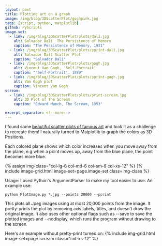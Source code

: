 ```yaml
---
layout: post
title: Plotting art on a graph
image: /img/blog/3DScatterPlot/goghpink.jpg
tags: [script, python, matplotlib]
github: PyScripts
image-set:
  - link: /img/blog/3DScatterPlot/plots/dali.jpg
    alt: Salvador Dalí  The Persistence of Memory
    caption: "The Persistence of Memory, 1931"
  - link: /img/blog/3DScatterPlot/plots/pprint-dali.jpg
    alt: Salvador Dalí Scatter Plot
    caption: "Salvador Dalí"
  - link: /img/blog/3DScatterPlot/plots/gogh.jpg
    alt: Vincent Van Gogh, 'Self-Portrait'
    caption: "'Self-Portrait', 1889"
  - link: /img/blog/3DScatterPlot/plots/pprint-gogh.jpg
    alt: Van Gogh plot
    caption: Vincent Van Gogh
scream:
  - link: /img/blog/3DScatterPlot/plots/print-scream.jpg
    alt: 3D Plot of The Scream
    caption: "Edvard Munch, The Scream, 1893"

excerpt_separator: <!--more-->
---
```


I found some <a href="https://imgur.com/a/aRBd1"> beautiful scatter
plots of famous art</a> and took it as a challenge to recreate them! I naturally
turned to Matplotlib to graph the colors as 3D Positions.
<!--more-->
Each colored plane shows which color increases when you move away from the plane,
e.g when a point moves up, away from the blue plane, the point becomes more blue.

<!-- class="col-lg-8 col-lg-offset-2 col-md-10 col-md-offset-1" -->
{% assign img-class="col-lg-6 col-md-6 col-sm-6 col-xs-12" %}
{% include image-grid.html image-set=page.image-set class=img-class %}

Usage:  I used Python's ArgumentParser to make my tool easier to use. An example use:

```
python PlotImage.py *.jpg --points 20000 --pprint
```
This plots all Jpeg images using at most 20,000 points from the image. It pretty-prints
the plot by removing axis labels, titles, and doesn't draw the original image.
It also uses other optional flags such as --save to save the plotted images and
--nodisplay, which runs the program without drawing to the screen.

Here's an example without pretty-print turned on:
{% include img-grid.html image-set=page.scream class="col-xs-12" %}


<!-- Code samples -->
